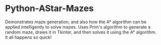 # Python-AStar-Mazes
Demonstrates maze generation, and also how the A* algorithm can be applied intelligently to solve mazes.
Uses Prim's algorithm to generate a random maze, draws it in Tkinter, and then solves it using the A* algorithm.
It all happens so quick!
